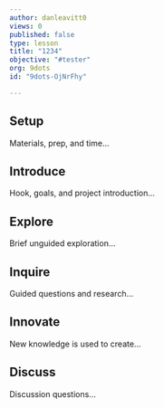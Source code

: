 ```yaml
---
author: danleavitt0
views: 0
published: false
type: lesson
title: "1234"
objective: "#tester"
org: 9dots
id: "9dots-OjNrFhy"

---
```


## Setup
Materials, prep, and time...

## Introduce
Hook, goals, and project introduction...

## Explore
Brief unguided exploration...

## Inquire
Guided questions and research...

## Innovate
New knowledge is used to create...

## Discuss
Discussion questions...
